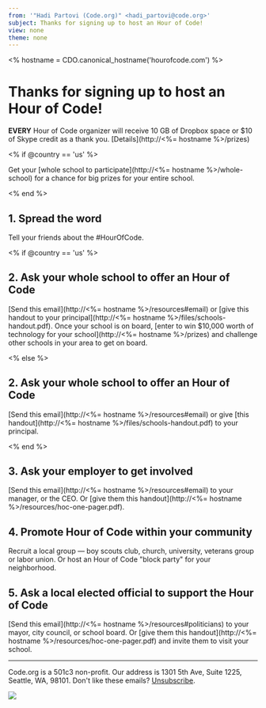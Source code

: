 ```yaml
---
from: '"Hadi Partovi (Code.org)" <hadi_partovi@code.org>'
subject: Thanks for signing up to host an Hour of Code!
view: none
theme: none
---
```

<% hostname = CDO.canonical_hostname('hourofcode.com') %>

# Thanks for signing up to host an Hour of Code!

**EVERY** Hour of Code organizer will receive 10 GB of Dropbox space or $10 of Skype credit as a thank you. [Details](http://<%= hostname %>/prizes)

<% if @country == 'us' %>

Get your [whole school to participate](http://<%= hostname %>/whole-school) for a chance for big prizes for your entire school.

<% end %>

## 1. Spread the word
Tell your friends about the #HourOfCode.

<% if @country == 'us' %>

## 2. Ask your whole school to offer an Hour of Code
[Send this email](http://<%= hostname %>/resources#email) or [give this handout to your principal](http://<%= hostname %>/files/schools-handout.pdf). Once your school is on board, [enter to win $10,000 worth of technology for your school](http://<%= hostname %>/prizes) and challenge other schools in your area to get on board.

<% else %>

## 2. Ask your whole school to offer an Hour of Code
[Send this email](http://<%= hostname %>/resources#email) or give [this handout](http://<%= hostname %>/files/schools-handout.pdf) to your principal.

<% end %>

## 3. Ask your employer to get involved
[Send this email](http://<%= hostname %>/resources#email) to your manager, or the CEO. Or [give them this handout](http://<%= hostname %>/resources/hoc-one-pager.pdf).

## 4. Promote Hour of Code within your community
Recruit a local group — boy scouts club, church, university, veterans group or labor union. Or host an Hour of Code "block party" for your neighborhood.

## 5. Ask a local elected official to support the Hour of Code
[Send this email](http://<%= hostname %>/resources#politicians) to your mayor, city council, or school board. Or [give them this handout](http://<%= hostname %>/resources/hoc-one-pager.pdf) and invite them to visit your school.

<hr/>

Code.org is a 501c3 non-profit. Our address is 1301 5th Ave, Suite 1225, Seattle, WA, 98101. Don't like these emails? [Unsubscribe](<%= unsubscribe_link %>).

![](<%= tracking_pixel %>)
